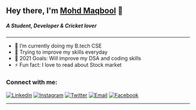 ## Hey there, I'm [Mohd Maqbool][website] 👋
##### A Student, Developer & Cricket lover
---
- 🔭 I’m currently doing my B.tech CSE
- 🌱 Trying to improve my skills everyday
- 🥅 2021 Goals: Will improve my DSA and coding skills
- ⚡ Fun fact: I love to read about Stock market 

### Connect with me:

[![Linkedin](https://img.shields.io/badge/LinkedIn-blue.svg?style=for-the-badge&logo=linkedin)][linkedin]
[![Instagram](https://img.shields.io/badge/Instagram-gray.svg?style=for-the-badge&logo=instagram)][instagram]
[![Twitter](https://img.shields.io/badge/Twitter-skyblue.svg?style=for-the-badge&logo=twitter)][twitter]
[![Email](https://img.shields.io/badge/Email-gray?style=for-the-badge&logo=google-chat)](mailto:maqboolraza4@gmail.com)
[![Facebook](https://img.shields.io/badge/Website-skyblue?style=for-the-badge&logo=google-chrome)][facebook]
<br />

---



[website]: https://maqbull.github.io/portfolio/
[twitter]: https://twitter.com/I_amMaqbool
[instagram]: https://www.instagram.com/_maqbool__
[linkedin]: https://linkedin.com/in/mohd-maqbool
[facebook]: https://www.facebook.com/maqbool.alam.562/
